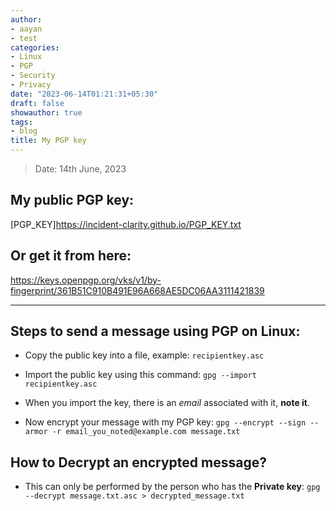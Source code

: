 ```yaml
---
author:
- aayan
- test
categories:
- Linux
- PGP
- Security
- Privacy
date: "2023-06-14T01:21:31+05:30"
draft: false
showauthor: true
tags:
- blog
title: My PGP key
---
```


> Date: 14th June, 2023

## My public PGP key:

[PGP_KEY]https://incident-clarity.github.io/PGP_KEY.txt


## Or get it from here: 

https://keys.openpgp.org/vks/v1/by-fingerprint/361B51C910B491E96A668AE5DC06AA3111421839

---

## Steps to send a message using PGP on Linux:

- Copy the public key into a file, example: `recipientkey.asc`

- Import the public key using this command: `gpg --import recipientkey.asc`

- When you import the key, there is an *email* associated with it, **note it**.

- Now encrypt your message with my PGP key: `gpg --encrypt --sign --armor -r email_you_noted@example.com message.txt`

## How to Decrypt an encrypted message?

- This can only be performed by the person who has the **Private key**: `gpg --decrypt message.txt.asc > decrypted_message.txt`

